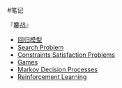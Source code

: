 #笔记

『鏖战』

* [回归模型](regression.md)
* [Search Problem](searchProblem.md)
* [Constraints Satisfaction Problems](csp.md)
* [Games](games.md)
* [Markov Decision Processes](mdp.md)
* [Reinforcement Learning](rl.md)